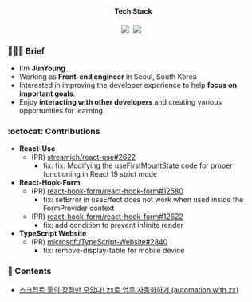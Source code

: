 <!--  [![Hits](https://hits.seeyoufarm.com/api/count/incr/badge.svg?url=https%3A%2F%2Fgithub.com%2Fcandymask0712%2Fcandymask0712%2Fblob%2Fmain%2FREADME.md&count_bg=%23BA46F3&title_bg=%23000000&icon=&icon_color=%23D00000&title=hits&edge_flat=false)](https://hits.seeyoufarm.com) -->
  
#
<div align="center">
<h4> Tech Stack </h4>
<p><img src="https://shields.io/badge/TypeScript-3178C6?logo=TypeScript&logoColor=FFF&style=flat-square"/>&nbsp;&nbsp;<img src="https://img.shields.io/badge/Next.js-000000?style=flat-square&logo=Next.js&logoColor=white"/>&nbsp;&nbsp;

</div>

### 💁🏻‍♂️ Brief
- I'm **JunYoung**
- Working as **Front-end engineer** in Seoul, South Korea
- Interested in improving the developer experience to help **focus on important goals**.
- Enjoy **interacting with other developers** and creating various opportunities for learning.

### :octocat: Contributions

- **React-Use**
  - (PR) [streamich/react-use#2622](https://github.com/streamich/react-use/pull/2622)
    - fix: fix: Modifying the useFirstMountState code for proper functioning in React 19 strict mode
- **React-Hook-Form**
  - (PR) [react-hook-form/react-hook-form#12580](https://github.com/react-hook-form/react-hook-form/pull/12642)
    - fix: setError in useEffect does not work when used inside the FormProvider context  
  - (PR) [react-hook-form/react-hook-form#12622](https://github.com/react-hook-form/react-hook-form/pull/12622/)
    - fix: add condition to prevent infinite render
- **TypeScript Website**
  - (PR) [microsoft/TypeScript-Website#2840](https://github.com/microsoft/TypeScript-Website/pull/2840#issuecomment-1574670337)
    - fix: remove-display-table for mobile device

### 📄 Contents
- [스크립트 툴의 장점만 모았다! zx로 업무 자동화하기 (automation with zx)](https://tech.devsisters.com/posts/the-best-way-to-write-scripts/)
<!--
https://github.com/heli-os
-->
